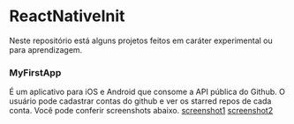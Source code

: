 # ReactNativeInit
Neste repositório está alguns projetos feitos em caráter experimental ou para aprendizagem.

### MyFirstApp
É um aplicativo para iOS e Android que consome a API pública do Github. O usuário pode cadastrar contas do github e ver os starred repos de cada conta. Você pode conferir screenshots abaixo.
[screenshot1](https://github.com/WilliamPhilippe/ReactNativeInit/blob/master/MyFirstApp/screenshot1.jpeg) 
[screenshot2](https://github.com/WilliamPhilippe/ReactNativeInit/blob/master/MyFirstApp/screenshot2.jpeg)
